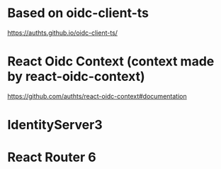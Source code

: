 # Based on oidc-client-ts

https://authts.github.io/oidc-client-ts/

# React Oidc Context (context made by react-oidc-context)

https://github.com/authts/react-oidc-context#documentation

# IdentityServer3

# React Router 6
